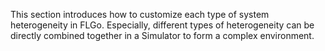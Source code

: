 This section introduces how to customize each type of system heterogeneity in FLGo. Especially, different types of heterogeneity can be directly combined together in a Simulator to form a complex environment.